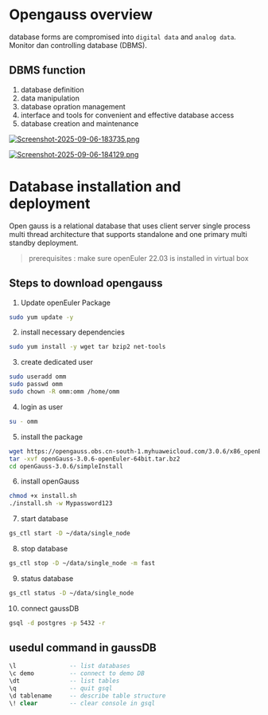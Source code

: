 # Opengauss overview

database forms are compromised into `digital data` and `analog data`. Monitor dan controlling database (DBMS).

## DBMS function
1. database definition
2. data manipulation
3. database opration management
4. interface and tools for convenient and effective database access
5. database creation and maintenance

[![Screenshot-2025-09-06-183735.png](https://i.postimg.cc/sf8cf1hT/Screenshot-2025-09-06-183735.png)](https://postimg.cc/F1ycDrGS)

[![Screenshot-2025-09-06-184129.png](https://i.postimg.cc/hG6LD5Jf/Screenshot-2025-09-06-184129.png)](https://postimg.cc/XZKGxxkb)

# Database installation and deployment
Open gauss is a relational database that uses client server single process multi thread architecture that supports standalone and one primary multi standby deployment.

> prerequisites : make sure openEuler 22.03 is installed in virtual box

## Steps to download opengauss
1. Update openEuler Package

```bash
sudo yum update -y
```

2. install necessary dependencies
```bash
sudo yum install -y wget tar bzip2 net-tools
```

3. create dedicated user
```bash
sudo useradd omm
sudo passwd omm
sudo chown -R omm:omm /home/omm
```

4. login as user
```bash
su - omm
```

5. install the package
```bash
wget https://opengauss.obs.cn-south-1.myhuaweicloud.com/3.0.6/x86_openEuler/openGauss-3.0.6-openEuler-64bit.tar.bz2
tar -xvf openGauss-3.0.6-openEuler-64bit.tar.bz2
cd openGauss-3.0.6/simpleInstall
```

6. install openGauss
```bash
chmod +x install.sh
./install.sh -w Mypassword123
```

7. start database
```bash
gs_ctl start -D ~/data/single_node
```

8. stop database
```bash
gs_ctl stop -D ~/data/single_node -m fast
```

9. status database
```bash
gs_ctl status -D ~/data/single_node
```

10. connect gaussDB
```bash
gsql -d postgres -p 5432 -r
```

## usedul command in gaussDB

```sql
\l               -- list databases
\c demo          -- connect to demo DB
\dt              -- list tables
\q               -- quit gsql
\d tablename     -- describe table structure
\! clear         -- clear console in gsql
```




